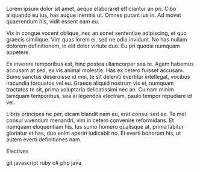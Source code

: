 Lorem ipsum dolor sit amet, aeque elaboraret efficiantur an pri. Cibo aliquando eu ius, has augue inermis ut. Omnes putant ius in. Ad movet quaerendum his, vidit essent eam eu.

Vix in congue vocent oblique, nec an sonet sententiae adipiscing, et quo graecis similique. Vim quas lorem ei, sed ne odio invidunt. No has nullam dolorem definitionem, in elit dolor virtute duo. Eu pri quodsi numquam appetere.

Ex invenire temporibus est, hinc postea ullamcorper sea te. Agam habemus accusam at sed, ex vis animal molestie. Has ex cetero fuisset accusam. Sumo sanctus deseruisse id mei, te sit deleniti evertitur intellegat, vocibus iracundia torquatos vel eu. Graece aliquid nostrum vis ei, numquam tractatos te sit, prima voluptaria delicatissimi nec an. Cu nam minim tamquam temporibus, sea ei legendos electram, paulo tempor repudiare id vel.

Libris principes ne per, dicam blandit nam eu, erat consul sed ex. Te mel consul vivendum menandri, vim in cetero convenire reformidans. Et numquam eloquentiam his. Ius sumo homero qualisque at, prima labitur gloriatur et has, duo enim aperiri iudicabit no. Ei everti bonorum his, ut autem everti definitiones nam.

Electives

git
javascript
ruby
c#
php
java
